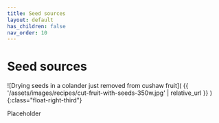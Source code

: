 ```yaml
---
title: Seed sources
layout: default
has_children: false
nav_order: 10
---
```


# Seed sources

![Drying seeds in a colander just removed from cushaw fruit]( {{ '/assets/images/recipes/cut-fruit-with-seeds-350w.jpg' | relative_url }} )
{:class="float-right-third"}

Placeholder
